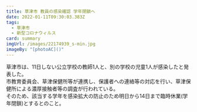 ```yaml
---
title: 草津市 教員の感染確認 学年閉鎖へ
date: 2022-01-11T09:30:03.383Z
tags:
  - 草津市
  - 新型コロナウィルス
card: summary
imgUrl: /images/22174939_s-min.jpg
imageBy: "[photoAC]()"
---
```

草津市は、11日しない公立学校の教師1人と、別の学校の児童1人が感染したと発表した。  
市教育委員会、草津保健所等が連携し、保護者への連絡等の対応を行い、草津保健所による濃厚接触者等の調査が行われている。  
そのため、該当する学年を感染拡大の防止のため明日から14日まで臨時休業(学年閉鎖)とするとのこと。